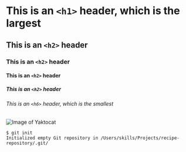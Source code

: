 # This is an `<h1>` header, which is the largest
## This is an `<h2>` header
### This is an `<h2>` header
#### This is an `<h2>` header
##### This is an `<h2>` header
###### This is an `<h6>` header, which is the smallest

![Image of Yaktocat](https://octodex.github.com/images/yaktocat.png)


```
$ git init
Initialized empty Git repository in /Users/skills/Projects/recipe-repository/.git/
```



